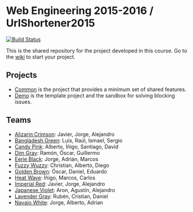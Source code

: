 # Web Engineering 2015-2016 / UrlShortener2015
[![Build Status](https://travis-ci.org/UNIZAR-30246-WebEngineering/UrlShortener2015.svg)](https://travis-ci.org/UNIZAR-30246-WebEngineering/UrlShortener2015)

This is the shared repository for the project developed in this course. Go to the [wiki](https://github.com/UNIZAR-30246-WebEngineering/UrlShortener2015/wiki) to start your project.

## Projects

* [Common](common) is the project that provides a minimum set of shared features.
* [Demo](demo) is the template project and the sandbox for solving blocking issues.

## Teams

* [Alizarin Crimson](alizarin-crimson): Javier, Jorge, Alejandro
* [Bangladesh Green](bangladesh-green): Luis, Raúl, Ismael, Sergio
* [Candy Pink](candy-pink): Alberto, Íñigo, Santiago, David
* [Dim Gray](dim-gray): Ramón, Óscar, Guillermo 
* [Eerie Black](eerie-black): Jorge, Adrián, Marcos 
* [Fuzzy Wuzzy](fuzzy-wuzzy): Christian, Alberto, Diego
* [Golden Brown](golden-brown): Óscar, Daniel, Eduardo
* [Heat Wave](heat-wave): Íñigo, Marcos, Carlos
* [Imperial Red](imperial-red): Javier, Jorge, Alejandro
* [Japanese Violet](japanese-violet): Aron, Agustín, Alejandro
* [Lavender Gray](lavender-gray): Rubén, Cristian, Daniel
* [Navajo White](navajo-white): Jorge, Alberto, Adrian
